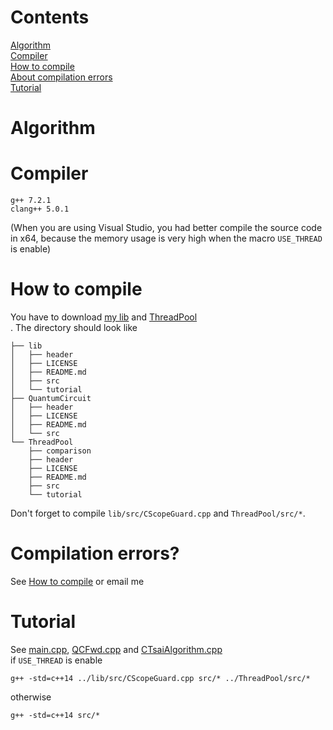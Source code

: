 # Contents
[Algorithm](https://github.com/Fdhvdu/QuantumCircuit/blob/master/README.md#algorithm)<br>
[Compiler](https://github.com/Fdhvdu/QuantumCircuit/blob/master/README.md#compiler)<br>
[How to compile](https://github.com/Fdhvdu/QuantumCircuit/blob/master/README.md#how-to-compile)<br>
[About compilation errors](https://github.com/Fdhvdu/QuantumCircuit/blob/master/README.md#about-compilation-errors)<br>
[Tutorial](https://github.com/Fdhvdu/QuantumCircuit/blob/master/README.md#tutorial)
# Algorithm
# Compiler
	g++ 7.2.1
	clang++ 5.0.1
(When you are using Visual Studio, you had better compile the source code in x64, because the memory usage is very high when the macro `USE_THREAD` is enable)
# How to compile
You have to download [my lib](https://github.com/Fdhvdu/lib) and [ThreadPool](https://github.com/Fdhvdu/ThreadPool)<br>.
The directory should look like

	├── lib
	│   ├── header
	│   ├── LICENSE
	│   ├── README.md
	│   ├── src
	│   └── tutorial
	├── QuantumCircuit
	│   ├── header
	│   ├── LICENSE
	│   ├── README.md
	│   └── src
	└── ThreadPool
	    ├── comparison
	    ├── header
	    ├── LICENSE
	    ├── README.md
	    ├── src
	    └── tutorial
Don't forget to compile `lib/src/CScopeGuard.cpp` and `ThreadPool/src/*`.
# Compilation errors?
See [How to compile](https://github.com/Fdhvdu/QuantumCircuit/blob/master/README.md#how-to-compile) or email me
# Tutorial
See [main.cpp](https://github.com/Fdhvdu/QuantumCircuit/blob/master/src/main.cpp), [QCFwd.cpp](https://github.com/Fdhvdu/QuantumCircuit/blob/master/header/QCFwd.hpp) and [CTsaiAlgorithm.cpp](https://github.com/Fdhvdu/QuantumCircuit/blob/master/header/CTsaiAlgorithm.hpp)<br>
if `USE_THREAD` is enable

	g++ -std=c++14 ../lib/src/CScopeGuard.cpp src/* ../ThreadPool/src/*
otherwise

	g++ -std=c++14 src/*
